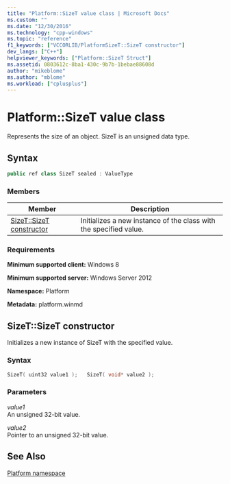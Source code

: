 ```yaml
---
title: "Platform::SizeT value class | Microsoft Docs"
ms.custom: ""
ms.date: "12/30/2016"
ms.technology: "cpp-windows"
ms.topic: "reference"
f1_keywords: ["VCCORLIB/PlatformSizeT::SizeT constructor"]
dev_langs: ["C++"]
helpviewer_keywords: ["Platform::SizeT Struct"]
ms.assetid: 0803612c-8ba1-430c-9b7b-1bebae88608d
author: "mikeblome"
ms.author: "mblome"
ms.workload: ["cplusplus"]
---
```

# Platform::SizeT value class

Represents the size of an object. SizeT is an unsigned data type.

## Syntax

```cpp
public ref class SizeT sealed : ValueType
```

### Members

|Member|Description|
|------------|-----------------|
|[SizeT::SizeT constructor](#ctor)|Initializes a new instance of the class with the specified value.|

### Requirements

**Minimum supported client:** Windows 8

**Minimum supported server:** Windows Server 2012

**Namespace:** Platform

**Metadata:** platform.winmd

## <a name="ctor"></a>  SizeT::SizeT constructor

Initializes a new instance of SizeT with the specified value.

### Syntax

```cpp
SizeT( uint32 value1 );   SizeT( void* value2 );
```

### Parameters

*value1*<br/>
An unsigned 32-bit value.

*value2*<br/>
Pointer to an unsigned 32-bit value.

## See Also

[Platform namespace](../cppcx/platform-namespace-c-cx.md)